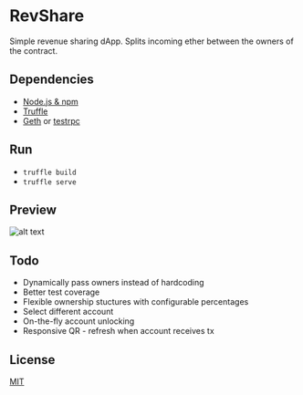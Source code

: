 # RevShare
Simple revenue sharing dApp. Splits incoming ether between the owners of the contract.

## Dependencies
* [Node.js & npm](https://nodejs.org)
* [Truffle](https://github.com/ConsenSys/truffle)
* [Geth](https://github.com/ethereum/go-ethereum/wiki/geth) or [testrpc](https://github.com/ethereumjs/testrpc)

## Run
*  `truffle build`
*  `truffle serve`

## Preview
![alt text](https://raw.githubusercontent.com/dsystems-io/rev-share/master/app/images/preview.png "App Preview")



## Todo
* Dynamically pass owners instead of hardcoding
* Better test coverage
* Flexible ownership stuctures with configurable percentages
* Select different account
* On-the-fly account unlocking
* Responsive QR - refresh when account receives tx

## License
[MIT](https://github.com/dsystems-io/rev-share/blob/master/LICENSE)
